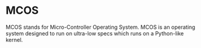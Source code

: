 # MCOS
MCOS stands for Micro-Controller Operating System. MCOS is an operating system designed to run on ultra-low specs which runs on a Python-like kernel.
